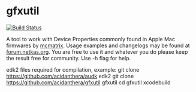 gfxutil
=======

[![Build Status](https://travis-ci.com/acidanthera/gfxutil.svg?branch=master)](https://travis-ci.com/acidanthera/gfxutil)

A tool to work with Device Properties commonly found in Apple Mac firmwares by [mcmatrix](http://forum.netkas.org/index.php?action=profile;u=4). Usage examples and changelogs may be found at [forum.netkas.org](http://forum.netkas.org/index.php?topic=64.0). You are free to use it and whatever you do please keep the result free for community. Use -h flag for help.

edk2 files required for compilation,  example:
git clone https://github.com/acidanthera/audk edk2
git clone https://github.com/acidanthera/gfxutil gfxutil
cd gfxutil
xcodebuild
